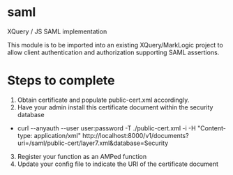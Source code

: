 # saml
XQuery / JS SAML implementation

This module is to be imported into an existing XQuery/MarkLogic project to allow client authentication and authorization supporting SAML assertions.

# Steps to complete
1. Obtain certificate and populate public-cert.xml accordingly.
2. Have your admin install this certificate document within the security database
  * curl --anyauth --user user:password -T ./public-cert.xml -i -H "Content-type: application/xml" http://localhost:8000/v1/documents?uri=/saml/public-cert/layer7.xml\&database=Security
3. Register your function as an AMPed function
4. Update your config file to indicate the URI of the certificate document
